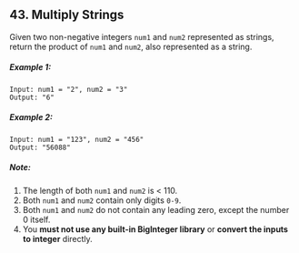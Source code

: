 ## 43. Multiply Strings
Given two non-negative integers ```num1``` and ```num2``` represented as strings, return the product of ```num1``` and ```num2```, also represented as a string.

##### Example 1:
```
Input: num1 = "2", num2 = "3"
Output: "6"
```
##### Example 2:
```
Input: num1 = "123", num2 = "456"
Output: "56088"
```
##### Note:

1. The length of both ```num1``` and ```num2``` is < 110.
1. Both ```num1``` and ```num2``` contain only digits ```0-9```.
1. Both ```num1``` and ```num2``` do not contain any leading zero, except the number 0 itself.
1. You **must not use any built-in BigInteger library** or **convert the inputs to integer** directly.